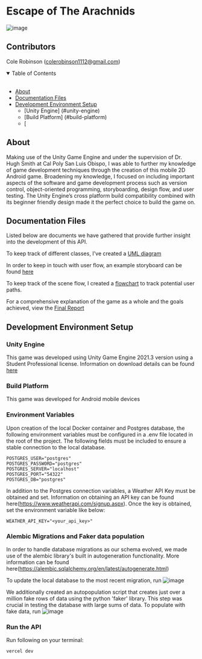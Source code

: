 # Escape of The Arachnids
![image](https://github.com/crobin27/escape-of-the-arachnids/assets/76970281/01f871dc-fda8-4fa9-ad8c-9db1e18d4170)

## Contributors
Cole Robinson (colerobinson1112@gmail.com)

<details open="open">
<summary>Table of Contents</summary>
<br>

- [About](#about)
- [Documentation Files](#documentation-files)
- [Development Environment Setup](#development-environment-setup)
    - [Unity Engine] (#unity-engine)
    - [Build Platform] (#build-platform)
    - [
</details>

## About
Making use of the Unity Game Engine and under the supervision of Dr. Hugh Smith at Cal Poly San Luis Obispo, I was able to further my knowledge of game development techniques through the creation of this mobile 2D Android game. Broadening my knowledge, I focused on including important aspects of the software and game development process such as version control, object-oriented programming, storyboarding, design flow, and user testing. The Unity Engine’s cross platform build compatibility combined with its beginner friendly design made it the perfect choice to build the game on. 

## Documentation Files
Listed below are documents we have gathered that provide further insight into the development of this API.

To keep track of different classes, I've created a [UML diagram](documentation/UML_DIAGRAM.pdf)

In order to keep in touch with user flow, an example storyboard can be found [here](documentation/STORYBOARD.pdf)

To keep track of the scene flow, I created a [flowchart](documentation/FLOWCHART.pdf) to track potential user paths. 

For a comprehensive explanation of the game as a whole and the goals achieved, view the [Final Report](documentation/FINAL_REPORT.pdf)

## Development Environment Setup

### Unity Engine
This game was developed using Unity Game Engine 2021.3 version using a Student Professional license. Information on download details can be found [here](https://unity.com/)

### Build Platform
This game was developed for Android mobile devices
### Environment Variables
Upon creation of the local Docker container and Postgres database, the following environment variables must be configured in a .env file located in the root of the project. The following fields must be included to ensure a stable connection to the local database. 
```
POSTGRES_USER="postgres"
POSTGRES_PASSWORD="postgres"
POSTGRES_SERVER="localhost"
POSTGRES_PORT="54322"
POSTGRES_DB="postgres"
```

In addition to the Postgres connection variables, a Weather API Key must be obtained and set. Information on obtaining an API key can be found here(https://www.weatherapi.com/signup.aspx). Once the key is obtained, set the environment variable like below:
```
WEATHER_API_KEY="<your_api_key>"
```

### Alembic Migrations and Faker data population
In order to handle database migrations as our schema evolved, we made use of the alembic library's built in autogeneration functionality. More information can be found here(https://alembic.sqlalchemy.org/en/latest/autogenerate.html)

To update the local database to the most recent migration, run
![image](https://github.com/crobin27/music-api/assets/76970281/547337db-2ad0-4732-8f0d-1dcece8778a7)

We additionally created an autopopulation script that creates just over a million fake rows of data using the python 'faker' library. This step was crucial in testing the database with large sums of data. To populate with fake data, run
![image](https://github.com/crobin27/music-api/assets/76970281/30b181b8-95b9-4975-bbdd-9d983fe37d7c)


### Run the API
Run following on your terminal:
```
vercel dev
```
